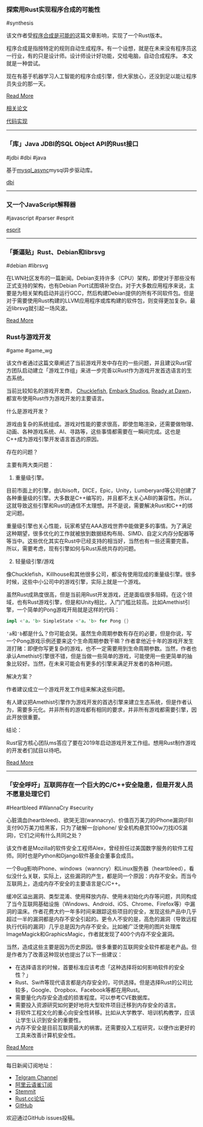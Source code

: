 ### 探索用Rust实现程序合成的可能性

#synthesis

该文作者受[程序合成是可能的](https://www.cs.cornell.edu/~asampson/blog/minisynth.html)这篇文章影响，实现了一个Rust版本。

程序合成是指按特定的规则自动生成程序。有一个设想，就是在未来没有程序员这一行业，有的只是设计师。设计师设计好功能，交给电脑，自动合成程序。 本文就是一种尝试。

现在有基于机器学习人工智能的程序合成引擎，但大家放心，还没到足以能让程序员失业的那一天。

[Read More](http://fitzgeraldnick.com/2018/11/15/program-synthesis-is-possible-in-rust.html)

[相关论文](https://people.csail.mit.edu/asolar/manual.pdf)

[代码实现](https://github.com/fitzgen/minisynth-rs)

---

### 「库」Java JDBI的SQL Object API的Rust接口

#jdbi #dbi #java 

基于[mysql_async](https://github.com/blackbeam/mysql_async)mysql异步驱动库。

[dbi](https://github.com/kardeiz/dbi)

---

### 又一个JavaScript解释器

#javascript #parser #esprit

[esprit](https://github.com/dherman/esprit)

---

### 「撕逼贴」Rust、Debian和librsvg

#debian #librsvg

在LWN社区发布的一篇新闻。Debian支持许多（CPU）架构，即使对于那些没有正式支持的架构，也有Debian Port试图填补空白。对于大多数应用程序来说，主要是为相关架构启动并运行GCC，然后构建Debian提供的所有不同软件包。但是对于需要使用Rust构建的LLVM应用程序或库构建的软件包，则变得更加复杂。最近librsvg就引起一场风波。

[Read More](https://lwn.net/SubscriberLink/771355/1c4ca5254f22dbdf/)

### Rust与游戏开发

#game #game_wg

该文作者通过这篇文章阐述了当前游戏开发中存在的一些问题，并且建议Rust官方团队启动建立「游戏工作组」来进一步完善以Rust作为游戏开发首选语言的生态系统。

当前比较知名的游戏开发商， [Chucklefish](https://www.rust-lang.org/pdfs/Rust-Chucklefish-Whitepaper.pdf), [Embark Studios](https://twitter.com/repi/status/1060469377500274689), [Ready at Dawn](https://twitter.com/andreapessino/status/1021532074153394176?lang=en)，都宣布使用Rust作为游戏开发的主要语言。

什么是游戏开发？

游戏由复杂的系统组成。游戏对性能的要求很高，即使忽略渲染，还需要做物理、动画、各种游戏系统、AI、寻路等，这些事情都需要在一瞬间完成。这也是C++成为游戏引擎开发语言首选的原因。

存在的问题？

主要有两大类问题：

1. 重量级引擎。

目前市面上的引擎，由Ubisoft，DICE，Epic，Unity，Lumberyard等公司创建了各种重量级的引擎。大多数是C++编写的，并且都不太关心ABI的兼容性。所以，这就导致这些引擎和Rust的通信不太理想。并不是说，需要解决Rust和C++的绑定问题。

重量级引擎也关心性能，玩家希望在AAA游戏世界中能做更多的事情。为了满足这种期望，很多优化的工作就被放到数据结构布局、SIMD、自定义内存分配器等等当中。这些优化其实在Rust中已经支持的相当好，当然也有一些还需要完善。所以，需要考虑，现有引擎如何与Rust系统共存的问题。

2. 轻量级引擎/游戏

像Chucklefish，Killhouse和其他很多公司，都没有使用现成的重量级引擎。很多时候，这些中小公司中的游戏引擎，实际上就是一个游戏。

虽然Rust成熟度很高，但是当前用Rust开发游戏，还是面临很多阻碍。在这个领域，也有Rust游戏引擎，但是和Unity相比，入门门槛比较高。比如Amethist引擎，一个简单的Pong游戏开局就是这样的代码：

```rust
impl <'a，'b> SimpleState <'a，'b> for Pong {}
```

`'a`和`'b`都是什么？你可能会哭。虽然生命周期参数有存在的必要，但是你说，写一个Pong游戏示例还要来这个生命周期参数干嘛？作者拿他近十年的游戏开发生涯打赌：即便你写更复杂的游戏，也不一定需要用到生命周期参数。当然，作者也承认Amethist引擎很不错，但是当做一些简单的游戏，可能使用一些更简单的抽象比较好。当然，在未来可能会有更多的引擎来满足开发者的各种问题。

解决方案？

作者建议成立一个游戏开发工作组来解决这些问题。

有人建议把Amethist引擎作为游戏开发的首选引擎来建立生态系统，但是作者认为，需要多元化。并非所有的游戏都有相同的要求，并非所有游戏都需要引擎，因此开放很重要。

结论：

Rust官方核心团队ms答应了要在2019年启动游戏开发工作组。想用Rust制作游戏的开发者们拭目以待吧。

[Read More](https://alexene.github.io/2018/11/15/Rust-and-game-development.html)

---

### 「安全呼吁」互联网存在一个巨大的C/C++安全隐患，但是开发人员不愿意处理它们

#Heartbleed #WannaCry #security

心脏滴血(heartbleed)、欲哭无泪(wannacry)、价值百万美刀的iPhone漏洞(FBI支付90万美刀给黑客，只为了破解一台iphone/ 安全机构悬赏100w刀找iOS漏洞)，它们之间有什么共同之处？

该文作者是Mozilla的软件安全工程师Alex，曾经担任过美国数字服务的软件工程师。同时也是Python和Django软件基金会董事会成员。

一个Bug影响iPhone、windows（wanncry）和Linux服务器（heartbleed），看似没什么关联，实际上，这些漏洞的产生，都是同一个原因：内存不安全。而当今互联网上，造成内存不安全的主要语言是C/C++。

缓冲区溢出漏洞、类型混淆、使用释放内存、使用未初始化内存等问题，共同构成了当今互联网基础设施（Windows、Android、iOS、Chrome、Firefox等）中漏洞的温床。作者花费大约一年多时间来跟踪这些项目的安全，发现这些产品中几乎超过一半的漏洞都是内存不安全引起的。更令人不安的是，高危的漏洞（导致远程执行代码的漏洞）几乎总是因为内存不安全。比如被广泛使用的图片处理库ImageMagick和GraphicsMagic，作者就发现了400个内存不安全漏洞。

当然，造成这些主要是因为历史原因。很多重要的互联网安全软件都是老产品。但是作者为了改善这种现状也提出了以下一些建议：

- 在选择语言的时候，首要标准应该考虑「这种选择将如何影响软件的安全性？」
- Rust、Swift等现代语言都是内存安全的，可供选择。但是选择Rust的公司比较多，Google、Dropbox、Facebook等都在用Rust。
- 需要量化内存安全造成的损害程度。可以参考CVE数据库。
- 需要投入资源研究如何更好地将大型软件项目迁移到内存安全的语言。
- 将软件工程文化的重心向安全性转移。比如从大学教学、培训机构教学，应该让学生认识到安全的重要性。
- 内存不安全是目前互联网最大的祸害。还需要投入工程研究，以便作出更好的工具来改善计算机安全性。

[Read More](https://motherboard.vice.com/en_us/article/a3mgxb/the-internet-has-a-huge-cc-problem-and-developers-dont-want-to-deal-with-it?utm_source=reddit.com)

---

每日新闻订阅地址：

- [Telgram Channel](https://t.me/rust_daily_news )
- [阿里云语雀订阅](https://www.yuque.com/chaosbot/rustnews)
- [Stemmit](https://steemit.com/@blackanger)
- [Rust.cc论坛](https://rust.cc)
- [GitHub](https://github.com/RustStudy/rust_daily_news)

欢迎通过GitHub issues投稿。